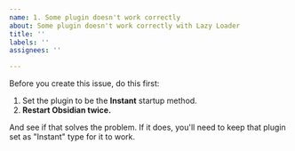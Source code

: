 ```yaml
---
name: 1. Some plugin doesn't work correctly
about: Some plugin doesn't work correctly with Lazy Loader
title: ''
labels: ''
assignees: ''

---
```


Before you create this issue, do this first:

1. Set the plugin to be the **Instant** startup method.
2. **Restart Obsidian twice.**

And see if that solves the problem. If it does, you'll need to keep that plugin set as "Instant" type for it to work.
